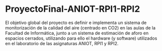# ProyectoFinal-ANIOT-RPI1-RPI2
El objetivo global del proyecto es definir e implementa un sistema de monitorización de la calidad del aire (centrado en CO2) en las aulas de la Facultad de Informática, junto a un sistema de estimación de aforo en espacios cerrados, utilizando para ello el hardware (y software) utilizados en el laboratorio de las asignaturas ANIOT, RPI1 y RPI2.
